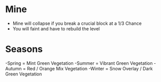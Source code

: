 # Mine
* Mine will collapse if you break a crucial block at a 1/3 Chance 
* You will faint and have to rebuild the level

# Seasons
-Spring = Mint Green Vegetation
-Summer = Vibrant Green Vegetation
-Autumn = Red / Orange Mix Vegetation
-Winter = Snow Overlay / Dark Green Vegetation